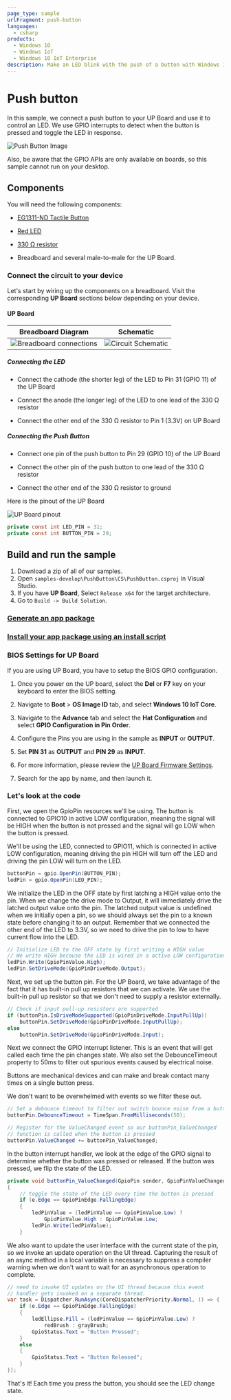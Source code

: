 ```yaml
---
page_type: sample
urlFragment: push-button
languages:
  - csharp
products:
  - Windows 10
  - Windows IoT 
  - Windows 10 IoT Enterprise
description: Make an LED blink with the push of a button with Windows 10 IoT Enterprise.
---
```


# Push button

In this sample, we connect a push button to your UP Board and use it to control an LED. We use GPIO interrupts to detect when the button is pressed and toggle the LED in response.

![Push Button Image](../../Resources/PushButtonSample.png)

Also, be aware that the GPIO APIs are only available on boards, so this sample cannot run on your desktop.

## Components

You will need the following components:

* [EG1311-ND Tactile Button](http://www.digikey.com/product-detail/en/320.02E11.08BLK/EG1311-ND/101397)

* [Red LED](http://www.digikey.com/product-detail/en/C5SMF-RJS-CT0W0BB1/C5SMF-RJS-CT0W0BB1-ND/2341832)

* [330 &#x2126; resistor](http://www.digikey.com/product-detail/en/CFR-25JB-52-330R/330QBK-ND/1636)

* Breadboard and several male-to-male for the UP Board.

### Connect the circuit to your device

Let's start by wiring up the components on a breadboard. Visit the corresponding **UP Board** sections below depending on your device.

#### UP Board

| Breadboard Diagram                                                                        | Schematic                                                                          |
| ----------------------------------------------------------------------------------------- | ---------------------------------------------------------------------------------- |
| ![Breadboard connections](../../Resources/Upboard_PushButton_bb.png)      | ![Circuit Schematic](../../Resources/Upboard_PushButton_schem.png) |


##### Connecting the LED

* Connect the cathode (the shorter leg) of the LED to Pin 31 (GPIO 11) of the UP Board

* Connect the anode (the longer leg) of the LED to one lead of the 330 &#x2126; resistor

* Connect the other end of the 330 &#x2126; resistor to Pin 1 (3.3V) on UP Board

##### Connecting the Push Button

* Connect one pin of the push button to Pin 29 (GPIO 10) of the UP Board

* Connect the other pin of the push button to one lead of the 330 &#x2126; resistor

* Connect the other end of the 330 &#x2126; resistor to ground

Here is the pinout of the UP Board

![UP Board pinout](../../Resources/Upboard_Pinout.png)


```csharp
private const int LED_PIN = 31;
private const int BUTTON_PIN = 29;
```

## Build and run the sample

1. Download a zip of all of our samples.
1. Open `samples-develop\PushButton\CS\PushButton.csproj` in Visual Studio.
1. If you have **UP Board**, Select `Release x64` for the target architecture.
1. Go to `Build -> Build Solution`.

### [Generate an app package](https://docs.microsoft.com/windows/msix/package/packaging-uwp-apps#generate-an-app-package)

### [Install your app package using an install script](https://docs.microsoft.com/windows/msix/package/packaging-uwp-apps#install-your-app-package-using-an-install-script)

### BIOS Settings for UP Board 

If you are using UP Board, you have to setup the BIOS GPIO configuration.

1. Once you power on the UP board, select the **Del** or **F7** key on your keyboard to enter the BIOS setting.

1. Navigate to **Boot** > **OS Image ID** tab, and select **Windows 10 IoT Core**.
	
1. Navigate to the **Advance** tab and select the **Hat Configuration** and select **GPIO Configuration in Pin Order**.

1. Configure the Pins you are using in the sample as **INPUT** or **OUTPUT**.

1. Set **PIN 31** as **OUTPUT** and **PIN 29** as **INPUT**.

1. For more information, please review the [UP Board Firmware Settings](https://www.annabooks.com/Articles/Articles_IoT10/Windows-10-IoT-UP-Board-BIOS-RHPROXY-Rev1.3.pdf).

1. Search for the app by name, and then launch it.

### Let's look at the code

First, we open the GpioPin resources we'll be using. The button is connected to GPIO10 in active LOW configuration, meaning the signal will be HIGH when the button is not pressed and the signal will go LOW when the button is pressed.

We'll be using the LED, connected to GPIO11, which is connected in active LOW configuration, meaning driving the pin HIGH will turn off the LED and driving the pin LOW will turn on the LED.

```csharp
buttonPin = gpio.OpenPin(BUTTON_PIN);
ledPin = gpio.OpenPin(LED_PIN);
```

We initialize the LED in the OFF state by first latching a HIGH value onto the pin. When we change the drive mode to Output, it will immediately drive the latched output value onto the pin. The latched output value is undefined when we initially open a pin, so we should always set the pin to a known state before changing it to an output. Remember that we connected the other end of the LED to 3.3V, so we need to drive the pin to low to have current flow into the LED.

```csharp
// Initialize LED to the OFF state by first writing a HIGH value
// We write HIGH because the LED is wired in a active LOW configuration
ledPin.Write(GpioPinValue.High); 
ledPin.SetDriveMode(GpioPinDriveMode.Output);
```

Next, we set up the button pin. For the UP Board, we take advantage of the fact that it has 
built-in pull up resistors that we can activate. We use the built-in pull up resistor so that we don't need to supply a resistor externally. 

```csharp
// Check if input pull-up resistors are supported
if (buttonPin.IsDriveModeSupported(GpioPinDriveMode.InputPullUp))
	buttonPin.SetDriveMode(GpioPinDriveMode.InputPullUp);
else
	buttonPin.SetDriveMode(GpioPinDriveMode.Input);
```

Next we connect the GPIO interrupt listener. This is an event that will get called each time the pin changes state. We also set the DebounceTimeout property to 50ms to filter out spurious events caused by electrical noise.

Buttons are mechanical devices and can make and break contact many times on a single button press. 

We don't want to be overwhelmed with events so we filter these out.

```csharp
// Set a debounce timeout to filter out switch bounce noise from a button press
buttonPin.DebounceTimeout = TimeSpan.FromMilliseconds(50);

// Register for the ValueChanged event so our buttonPin_ValueChanged 
// function is called when the button is pressed
buttonPin.ValueChanged += buttonPin_ValueChanged;
```

In the button interrupt handler, we look at the edge of the GPIO signal to determine whether the button was pressed or released. If the button was pressed, we flip the state of the LED.

```csharp
private void buttonPin_ValueChanged(GpioPin sender, GpioPinValueChangedEventArgs e)
{
	// toggle the state of the LED every time the button is pressed
	if (e.Edge == GpioPinEdge.FallingEdge)
	{
		ledPinValue = (ledPinValue == GpioPinValue.Low) ?
			GpioPinValue.High : GpioPinValue.Low;
		ledPin.Write(ledPinValue);
	}
```

We also want to update the user interface with the current state of the pin, so we invoke an update operation on the UI thread. Capturing the result of an async method in a local variable is necessary to suppress a compiler warning when we don't want to wait for an asynchronous operation to complete.

```csharp
// need to invoke UI updates on the UI thread because this event
// handler gets invoked on a separate thread.
var task = Dispatcher.RunAsync(CoreDispatcherPriority.Normal, () => {
	if (e.Edge == GpioPinEdge.FallingEdge)
	{
		ledEllipse.Fill = (ledPinValue == GpioPinValue.Low) ? 
			redBrush : grayBrush;
		GpioStatus.Text = "Button Pressed";
	}
	else
	{
		GpioStatus.Text = "Button Released";
	}
});
```

That's it! Each time you press the button, you should see the LED change state.

